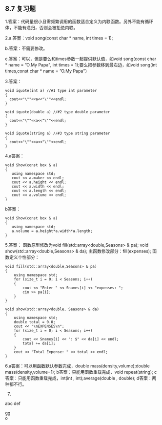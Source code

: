 ## 8.7 复习题

1.答案：代码量很小且需频繁调用的函数适合定义为内联函数。另外不能有循环体，不能有递归，否则会被拒绝内联。

2.a.答案：void song(const char * name, int times = 1);

  b.答案：不需要修改。
  
  c.答案：可以，但是要么和times参数一起提供默认值，如void song(const char * name = ”O.My Papa", int times = 1);要么把参数移到最右边，如void song(int times,const char * name = ”O.My Papa"）
  
3.答案：

```
void iquote(int a) //#1 type int parameter
{
  cout<<"\""<<a<<"\'"<<endl;
}

void iquote(double a) //#2 type double parameter
{
  cout<<"\""<<a<<"\'"<<endl;
}

void iquote(string a) //#3 type string parameter
{
  cout<<"\""<<a<<"\""<<endl;
}
```

4.a答案：
```
void Show(const box & a)
{
   using namespace std;
   cout << a.maker << endl;
   cout << a.height << endl;
   cout << a.width << endl;
   cout << a.length << endl;
   cout << a.volume << endl;
}
```
b答案：
```
void Show(const box & a)
{
   using namespace std;
   a.volume = a.height*a.width*a.length;
}
```

5.答案：
函数原型修改为void fill(std::array<double,Seasons> & pa); void show(std::array<double,Seasons> & da);
主函数修改部分：fill(expenses);
函数定义个性部分：
```
void fill(std::array<double,Seasons> & pa)
{
    using namespace std;
    for (size_t i = 0; i < Seasons; i++)
    {
        cout << "Enter " << Snames[i] << "expenses: ";
        cin >> pa[i];
    }
}

void show(std::array<double, Seasons> & da)
{
    using namespace std;
    double total = 0.0;
    cout << "\nEXPENSES\n";
    for (size_t i = 0; i < Seasons; i++)
    {
        cout << Snames[i] << ": $" << da[i] << endl;
        total += da[i];
    }
    cout << "Total Expense: " << total << endl; 
}
 ```
 6.a答案：可以用函数默认参数完成，double mass(density,volume);double mass(density,volume=1);
   b答案：只能用函数重载完成，void repeat(string);
   c答案：只能用函数重载完成，int(int , int);average(double , double);
   d答案：两种都不行。
   
 7.
 abc
 def
 
 gg
 <br>
 o
